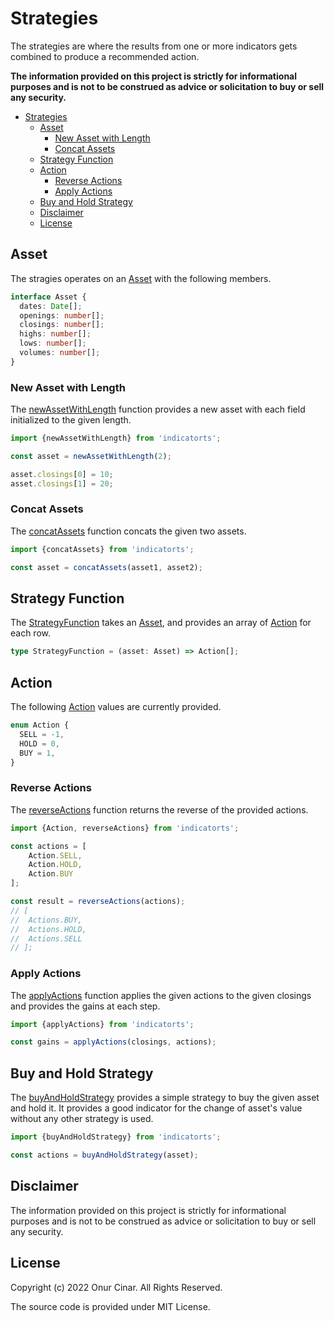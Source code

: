 # Strategies

The strategies are where the results from one or more indicators gets combined to produce a recommended action.

**The information provided on this project is strictly for informational purposes and is not to be construed as advice or solicitation to buy or sell any security.**

- [Strategies](#strategies)
  - [Asset](#asset)
    - [New Asset with Length](#new-asset-with-length)
    - [Concat Assets](#concat-assets)
  - [Strategy Function](#strategy-function)
  - [Action](#action)
    - [Reverse Actions](#reverse-actions)
    - [Apply Actions](#apply-actions)
  - [Buy and Hold Strategy](#buy-and-hold-strategy)
  - [Disclaimer](#disclaimer)
  - [License](#license)

## Asset

The stragies operates on an [Asset](./asset.ts) with the following members.

```TypeScript
interface Asset {
  dates: Date[];
  openings: number[];
  closings: number[];
  highs: number[];
  lows: number[];
  volumes: number[];
}
```

### New Asset with Length

The [newAssetWithLength](./asset.ts) function provides a new asset with each field initialized to the given length.

```TypeScript
import {newAssetWithLength} from 'indicatorts';

const asset = newAssetWithLength(2);

asset.closings[0] = 10;
asset.closings[1] = 20;
```

### Concat Assets

The [concatAssets](./asset.ts) function concats the given two assets.

```TypeScript
import {concatAssets} from 'indicatorts';

const asset = concatAssets(asset1, asset2);
```

## Strategy Function

The [StrategyFunction](./strategyFunction.ts) takes an [Asset](#asset), and provides an array of [Action](#action) for each row.

```TypeScript
type StrategyFunction = (asset: Asset) => Action[];
```

## Action

The following [Action](./action.ts) values are currently provided.

```TypeScript
enum Action {
  SELL = -1,
  HOLD = 0,
  BUY = 1,
}
```

### Reverse Actions

The [reverseActions](./action.ts) function returns the reverse of the provided actions.

```TypeScript
import {Action, reverseActions} from 'indicatorts';

const actions = [
	Action.SELL,
	Action.HOLD,
	Action.BUY
];

const result = reverseActions(actions);
// [
// 	Actions.BUY,
// 	Actions.HOLD,
// 	Actions.SELL
// ];
```

### Apply Actions

The [applyActions](./action.ts) function applies the given actions to the given closings and provides the gains at each step.

```TypeScript
import {applyActions} from 'indicatorts';

const gains = applyActions(closings, actions);
```

## Buy and Hold Strategy

The [buyAndHoldStrategy](./buyAndHoldStrategy.ts) provides a simple strategy to buy the given asset and hold it. It provides a good indicator for the change of asset's value without any other strategy is used.

```TypeScript
import {buyAndHoldStrategy} from 'indicatorts';

const actions = buyAndHoldStrategy(asset);
```

## Disclaimer

The information provided on this project is strictly for informational purposes and is not to be construed as advice or solicitation to buy or sell any security.

## License

Copyright (c) 2022 Onur Cinar. All Rights Reserved.

The source code is provided under MIT License.
